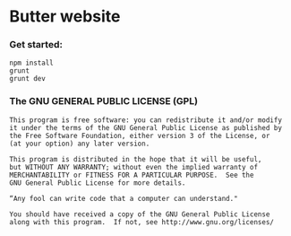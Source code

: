 # Butter website

### Get started:

```
npm install
grunt
grunt dev
```

### The GNU GENERAL PUBLIC LICENSE (GPL)

    This program is free software: you can redistribute it and/or modify
    it under the terms of the GNU General Public License as published by
    the Free Software Foundation, either version 3 of the License, or
    (at your option) any later version.

    This program is distributed in the hope that it will be useful,
    but WITHOUT ANY WARRANTY; without even the implied warranty of
    MERCHANTABILITY or FITNESS FOR A PARTICULAR PURPOSE.  See the
    GNU General Public License for more details.
    
    “Any fool can write code that a computer can understand."

    You should have received a copy of the GNU General Public License
    along with this program.  If not, see http://www.gnu.org/licenses/
